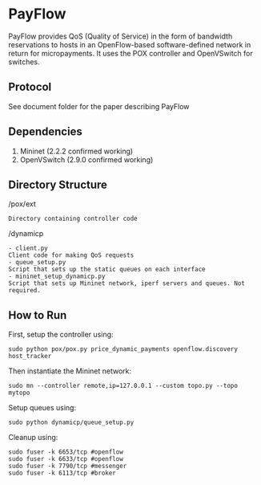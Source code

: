 
# PayFlow
PayFlow provides QoS (Quality of Service) in the form of bandwidth reservations to hosts in an OpenFlow-based software-defined network in return for micropayments. It uses the POX controller and OpenVSwitch for switches. 

## Protocol
See document folder for the paper describing PayFlow


## Dependencies
 1. Mininet (2.2.2 confirmed working) 
 2. OpenVSwitch (2.9.0 confirmed working)
 
## Directory Structure
/pox/ext

	Directory containing controller code
/dynamicp

	- client.py
	Client code for making QoS requests
	- queue_setup.py
	Script that sets up the static queues on each interface
	- mininet_setup_dynamicp.py 
	Script that sets up Mininet network, iperf servers and queues. Not required.


## How to Run
First, setup the controller using:

	sudo python pox/pox.py price_dynamic_payments openflow.discovery host_tracker

Then instantiate the Mininet network:

	sudo mn --controller remote,ip=127.0.0.1 --custom topo.py --topo mytopo

Setup queues using:

	sudo python dynamicp/queue_setup.py

Cleanup using:

	sudo fuser -k 6653/tcp #openflow
	sudo fuser -k 6633/tcp #openflow
	sudo fuser -k 7790/tcp #messenger
	sudo fuser -k 6113/tcp #broker